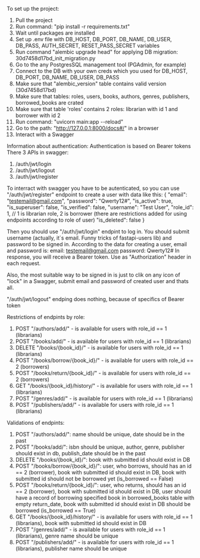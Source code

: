 To set up the project:
1. Pull the project
2. Run command: "pip install -r requirements.txt"
3. Wait until packages are installed
4. Set up .env file with DB_HOST, DB_PORT, DB_NAME, DB_USER, DB_PASS, AUTH_SECRET, RESET_PASS_SECRET variables
5. Run command "alembic upgrade head" for applying DB migration: 30d7458d17bd_init_migration.py
6. Go to the any PostgresSQL management tool (PGAdmin, for example)
7. Connect to the DB with your own creds which you used for DB_HOST, DB_PORT, DB_NAME, DB_USER, DB_PASS
8. Make sure that "alembic_version" table contains valid version (30d7458d17bd)
9. Make sure that tables: roles, users, books, authors, genres, publishers, borrowed_books are crated
10. Make sure that table 'roles' contains 2 roles: librarian with id 1 and borrower with id 2
11. Run command: "uvicorn main:app --reload"
12. Go to the path: "http://127.0.0.1:8000/docs#/" in a browser
13. Interact with a Swagger

Information about authentication:
Authentication is based on Bearer tokens
There 3 APIs in swagger:
1. /auth/jwt/login
2. /auth/jwt/logout
3. /auth/jwt/register
    
To interract with swagger you have to be autenticated, so you can use "/auth/jwt/register" endpoint to create a user with data like this: 
{
  "email": "testemail@gmail.com",
  "password": "Qwerty12#",
  "is_active": true,
  "is_superuser": false,
  "is_verified": false,
  "username": "Test User",
  "role_id": 1, // 1 is librarian role, 2 is borrower (there are restrictions added for using endpoints according to role of user)
  "is_deleted": false
}

Then you should use "/auth/jwt/login" endpint to log in. You should submit username (actually, it`s email. Funny tricks of fastapi-users lib) and password to be signed in. According to the data for creating a user, email and password is:
email: testemail@gmail.com
password: Qwerty12#
In response, you will receive a Bearer token. Use as "Authorization" header in each request.

Also, the most suitable way to be signed in is just to clik on any icon of "lock" in a Swagger, submit email and password of created user and thats all.

"/auth/jwt/logout" endping does nothing, because of specifics of Bearer token

Restrictions of endpints by role:
1. POST "/authors/add/" - is available for users with role_id == 1 (librarians)
2. POST "/books/add/" - is available for users with role_id == 1 (librarians)
3. DELETE "/books/{book_id}/" - is available for users with role_id == 1 (librarians)
4. POST "/books/borrow/{book_id}/" - is available for users with role_id == 2 (borrowers)
5. POST "/books/return/{book_id}/" - is available for users with role_id == 2 (borrowers)
6. GET "/books/{book_id}/history/" - is available for users with role_id == 1 (librarians)
7. POST "/genres/add/" - is available for users with role_id == 1 (librarians)
8. POST "/publishers/add/" - is available for users with role_id == 1 (librarians)

Validations of endpints:
1. POST "/authors/add/": name should be unique, date should be in the past
2. POST "/books/add/": isbn should be unique, author, genre, publisher should exist in db, publish_date should be in the past
3. DELETE "/books/{book_id}/": book with submitted id should exist in DB
4. POST "/books/borrow/{book_id}/": user, who borrows, should has an id == 2 (borrower), book with submitted id should exist in DB, book with submitted id should not be borrowed yet (is_borrowed == False)
5. POST "/books/return/{book_id}/": user, who returns, should has an id == 2 (borrower), book with submitted id should exist in DB, user should have a record of borrowing specified book in borrowed_books table with empty return_date, book with submitted id should exist in DB should be borrowed (is_borrowed == True)
6. GET "/books/{book_id}/history/" - is available for users with role_id == 1 (librarians), book with submitted id should exist in DB
7. POST "/genres/add/" - is available for users with role_id == 1 (librarians), genre name should be unique
8. POST "/publishers/add/" - is available for users with role_id == 1 (librarians), publisher name should be unique



    
    

